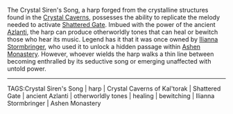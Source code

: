 The Crystal Siren's Song, a harp forged from the crystalline structures found in the [Crystal Caverns](../Places/Crystal%20Caverns.md), possesses the ability to replicate the melody needed to activate [Shattered Gate](../Places/Shattered%20Gate.md). Imbued with the power of the ancient [Azlanti](../Lore/Azlanti.md), the harp can produce otherworldly tones that can heal or bewitch those who hear its music. Legend has it that it was once owned by [Ilianna Stormbringer](../People/Ilianna%20Stormbringer.md), who used it to unlock a hidden passage within [Ashen Monastery](../Places/Ashen%20Monastery.md). However, whoever wields the harp walks a thin line between becoming enthralled by its seductive song or emerging unaffected with untold power.


---

TAGS:Crystal Siren's Song | harp | Crystal Caverns of Kal'torak | Shattered Gate | ancient Azlanti | otherworldly tones | healing | bewitching | Ilianna Stormbringer | Ashen Monastery
